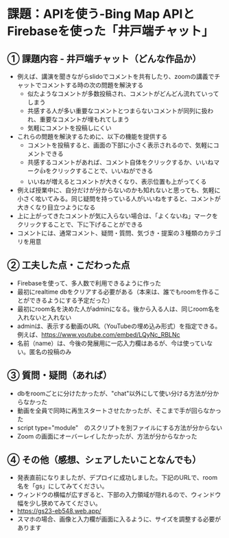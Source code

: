 # 課題：APIを使う-Bing Map APIとFirebaseを使った「井戸端チャット」

## ① 課題内容 - 井戸端チャット（どんな作品か）
- 例えば、講演を聞きながらslidoでコメントを共有したり、zoomの講義でチャットでコメントする時の次の問題を解決する
  - 似たようなコメントが多数投稿され、コメントがどんどん流れていってしまう
  - 共感する人が多い重要なコメントとつまらないコメントが同列に扱われ、重要なコメントが埋もれてしまう
  - 気軽にコメントを投稿しにくい
- これらの問題を解決するために、以下の機能を提供する
  - コメントを投稿すると、画面の下部に小さく表示されるので、気軽にコメントできる
  - 共感するコメントがあれば、コメント自体をクリックするか、いいねマーク👍をクリックすることで、いいねができる
  - いいねが増えるとコメントが大きくなり、表示位置も上がってくる
- 例えば授業中に、自分だけが分からないのかも知れないと思っても、気軽に小さく呟いてみる。同じ疑問を持っている人がいいねをすると、コメントが大きくなり目立つようになる
- 上に上がってきたコメントが気に入らない場合は、「よくないね」マークをクリックすることで、下に下げることができる
- コメントには、通常コメント、疑問・質問、気づき・提案の３種類のカテゴリを用意

## ② 工夫した点・こだわった点
- Firebaseを使って、多人数で利用できるように作った
- 最初にrealtime dbをクリアする必要がある（本来は、誰でもroomを作ることができるようにする予定だった）
- 最初にroom名を決めた人がadminになる。後から入る人は、同じroom名を入れないと入れない
- adminは、表示する動画のURL（YouTubeの埋め込み形式）を指定できる。例えば、https://www.youtube.com/embed/LQyNc_RBLNc
- 名前（name）は、今後の発展用に一応入力欄はあるが、今は使っていない。匿名の投稿のみ

## ③ 質問・疑問（あれば）
- dbをroomごとに分けたかったが、"chat"以外にして使い分ける方法が分からなかった
- 動画を全員で同時に再生スタートさせたかったが、そこまで手が回らなかった
- script type="module"　のスクリプトを別ファイルにする方法が分からない
- Zoom の画面にオーバーレイしたかったが、方法が分からなかった
  
## ④ その他（感想、シェアしたいことなんでも）
- 発表直前になりましたが、デプロイに成功しました。下記のURLで、room名を「gs」にしてみてください。
- ウィンドウの横幅が広すぎると、下部の入力領域が隠れるので、ウィンドウ幅を少し狭めてみてください。
- https://gs23-eb548.web.app/
- スマホの場合、画像と入力欄が画面に入るように、サイズを調整する必要があります
